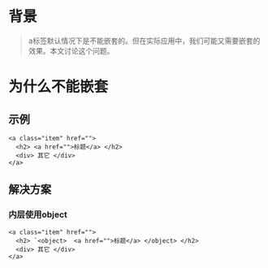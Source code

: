 # 背景
> a标签默认情况下是不能嵌套的。但在实际应用中，我们可能又需要嵌套的效果。本文讨论这个问题。

# 为什么不能嵌套

## 示例
```
<a class="item" href="">
  <h2> <a href="">标题</a> </h2>
  <div> 其它 </div>
</a>
```

## 解决方案

### 内层使用object

```
<a class="item" href="">
  <h2> `<object>  <a href="">标题</a> </object> </h2>
  <div> 其它 </div>
</a>
```